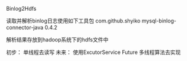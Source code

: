 Binlog2Hdfs

读取并解析binlog日志使用如下工具包 
<dependency>
    <groupId>com.github.shyiko</groupId>
    <artifactId>mysql-binlog-connector-java</artifactId>
    <version>0.4.2</version>
</dependency>

解析结果存放到hadoop系统下的hdfs文件中

初步：
    单线程去读写
未来：
    使用ExcutorService Future 多线程算法去实现